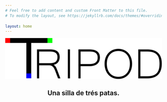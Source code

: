 ```yaml
---
# Feel free to add content and custom Front Matter to this file.
# To modify the layout, see https://jekyllrb.com/docs/themes/#overriding-theme-defaults

layout: home
---
```

![Logotipo](/img/logotipo.png)

<h2><center>Una silla de trés patas.</center></h2>
